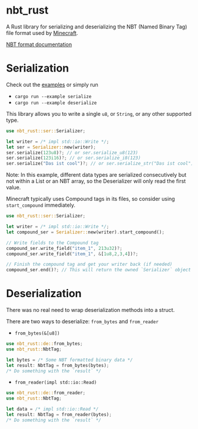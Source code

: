 # nbt_rust
A Rust library for serializing and deserializing the NBT (Named Binary Tag) file format used by [Minecraft](https://www.minecraft.net/en-us).

[NBT format documentation](https://minecraft.fandom.com/wiki/NBT_format)

# Serialization
Check out the [examples](https://github.com/hollowness-inside/nbt-rust/tree/main/examples) or simply run
- `cargo run --example serialize`
- `cargo run --example deserialize`


This library allows you to write a single `u8`, or `String`, or any other supported type.


```rust
use nbt_rust::ser::Serializer;

let writer = /* impl std::io::Write */;
let ser = Serializer::new(writer);
ser.serialize(123u8)?; // or ser.serialize_u8(123)
ser.serialize(123i16)?; // or ser.serialize_i8(123)
ser.serialize("Das ist cool")?; // or ser.serialize_str("Das ist cool")
```

Note: In this example, different data types are serialized consecutively but not within a List or an NBT array, so the Deserializer will only read the first value.

Minecraft typically uses Compound tags in its files, so consider using `start_compound` immediately.

```rust
use nbt_rust::ser::Serializer;

let writer = /* impl std::io::Write */;
let compound_ser = Serializer::new(writer).start_compound();

// Write fields to the Compound tag
compound_ser.write_field("item_1", 213u32)?;
compound_ser.write_field("item_1", &[1u8,2,3,4])?;

// Finish the compound tag and get your writer back (if needed)
compound_ser.end()?; // This will return the owned `Serializer` object
```

# Deserialization

There was no real need to wrap deserialization methods into a struct.

There are two ways to deserialize: `from_bytes` and `from_reader`

- `from_bytes(&[u8])`

```rust
use nbt_rust::de::from_bytes;
use nbt_rust::NbtTag;

let bytes = /* Some NBT formatted binary data */
let result: NbtTag = from_bytes(bytes);
/* Do something with the `result` */
```

- `from_reader(impl std::io::Read)`
```rust
use nbt_rust::de::from_reader;
use nbt_rust::NbtTag;

let data = /* impl std::io::Read */
let result: NbtTag = from_reader(bytes);
/* Do something with the `result` */
```
